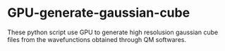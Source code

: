 # GPU-generate-gaussian-cube
These python script use GPU to generate high resolusion gaussian cube files from the wavefunctions obtained through QM softwares.
